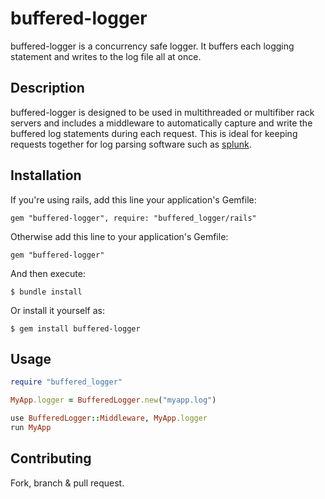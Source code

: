# buffered-logger

buffered-logger is a concurrency safe logger. It buffers each logging statement and writes to the log file all at once.

## Description

buffered-logger is designed to be used in multithreaded or multifiber rack servers and includes a middleware to
automatically capture and write the buffered log statements during each request. This is ideal for keeping requests together
for log parsing software such as [splunk](http://www.splunk.com/).

## Installation

If you're using rails, add this line your application's Gemfile:

    gem "buffered-logger", require: "buffered_logger/rails"

Otherwise add this line to your application's Gemfile:

    gem "buffered-logger"

And then execute:

    $ bundle install

Or install it yourself as:

    $ gem install buffered-logger

## Usage

```ruby
require "buffered_logger"

MyApp.logger = BufferedLogger.new("myapp.log")

use BufferedLogger::Middleware, MyApp.logger
run MyApp
```

## Contributing

Fork, branch & pull request.
